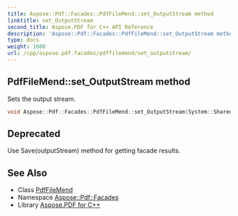 ```yaml
---
title: Aspose::Pdf::Facades::PdfFileMend::set_OutputStream method
linktitle: set_OutputStream
second_title: Aspose.PDF for C++ API Reference
description: 'Aspose::Pdf::Facades::PdfFileMend::set_OutputStream method. Sets the output stream in C++.'
type: docs
weight: 1600
url: /cpp/aspose.pdf.facades/pdffilemend/set_outputstream/
---
```

## PdfFileMend::set_OutputStream method


Sets the output stream.

```cpp
void Aspose::Pdf::Facades::PdfFileMend::set_OutputStream(System::SharedPtr<System::IO::Stream> value)
```


## Deprecated
Use Save(outputStream) method for getting facade results. 

## See Also

* Class [PdfFileMend](../)
* Namespace [Aspose::Pdf::Facades](../../)
* Library [Aspose.PDF for C++](../../../)
